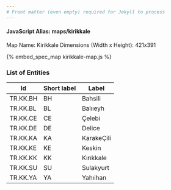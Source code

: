 ```yaml
---
# Front matter (even empty) required for Jekyll to process
---
```


#### JavaScript Alias: maps/kirikkale

Map Name: Kirikkale
Dimensions (Width x Height): 421x391



{% embed_spec_map kirikkale-map.js %}

### List of Entities

 Id | Short label | Label
---|---|---
TR.KK.BH|BH|Bahsili
TR.KK.BL|BL|Balııeyh
TR.KK.CE|CE|Çelebi
TR.KK.DE|DE|Delice
TR.KK.KA|KA|KarakeÇili
TR.KK.KE|KE|Keskin
TR.KK.KK|KK|Kırıkkale
TR.KK.SU|SU|Sulakyurt
TR.KK.YA|YA|Yahıihan